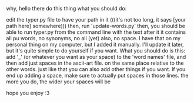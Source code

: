 why, hello there
do this thing
what you should do:

edit the typer.py file to have your path in it (((it's not too long, it says [your path here] somewhere)))
then, run 'update-words.py'
then, you should be able to run typer.py from the command line with the text after it
it contains all pu words, no synonyms, no ali (yet)
also, no space. I have that on my personal thing on my computer, but I added it manually. I'll update it later, but it's quite simple to do yourself if you want. What you should do is this: add '_' (or whatever you want as your space) to the 'word names' file, and then add just spaces in the ascii-art file. on the same place relative to the other words. just like that you can also add other things if you want. If you end up adding a space, make sure to actually put spaces in those lines. the more you do, the wider your spaces will be

hope you enjoy :3
